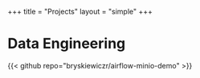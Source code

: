+++
title = "Projects"
layout = "simple"
+++

# Data Engineering

{{< github repo="bryskiewiczr/airflow-minio-demo" >}}
